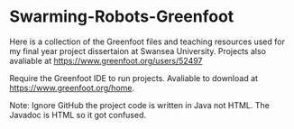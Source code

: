 # Swarming-Robots-Greenfoot

Here is a collection of the Greenfoot files and teaching resources used for my final year project dissertaion at Swansea University.
Projects also avaliable at https://www.greenfoot.org/users/52497

Require the Greenfoot IDE to run projects. Avaliable to download at https://www.greenfoot.org/home.

Note: Ignore GitHub the project code is written in Java not HTML. The Javadoc is HTML so it got confused.
